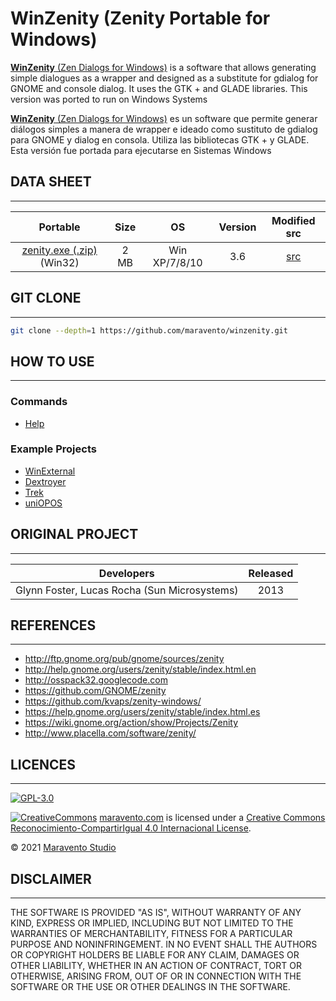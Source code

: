 # WinZenity (Zenity Portable for Windows)

[**WinZenity** (Zen Dialogs for Windows)](https://en.wikipedia.org/wiki/Zenity) is a software that allows generating simple dialogues as a wrapper and designed as a substitute for gdialog for GNOME and console dialog. It uses the GTK + and GLADE libraries. This version was ported to run on Windows Systems

[**WinZenity** (Zen Dialogs for Windows)](https://es.wikipedia.org/wiki/Zenity) es un software que permite generar diálogos simples a manera de wrapper e ideado como sustituto de gdialog para GNOME y dialog en consola. Utiliza las bibliotecas GTK + y GLADE. Esta versión fue portada para ejecutarse en Sistemas Windows

## DATA SHEET

---

|Portable|Size|OS|Version|Modified src|
| :---: | :---: | :---: | :---: | :---: |
|[zenity.exe (.zip)](https://github.com/maravento/winzenity/raw/master/zenity.zip) (Win32)|2 MB|Win XP/7/8/10|3.6|[src](https://github.com/maravento/winzenity/raw/master/zenity-3.6.0_src.7z)|

## GIT CLONE

---

```bash
git clone --depth=1 https://github.com/maravento/winzenity.git
```

## HOW TO USE

---

### Commands

* [Help](https://github.com/maravento/winzenity/raw/master/zenityhelp.txt)

### Example Projects

* [WinExternal](https://github.com/maravento/winexternal)
* [Dextroyer](https://github.com/maravento/dxt)
* [Trek](https://gitlab.com/maravento/trek)
* [uniOPOS](https://gitlab.com/maravento/uniopos)

## ORIGINAL PROJECT

---

| Developers | Released |
| :---: | :---: |
| Glynn Foster, Lucas Rocha (Sun Microsystems)| 2013 |

## REFERENCES

---

* http://ftp.gnome.org/pub/gnome/sources/zenity
* http://help.gnome.org/users/zenity/stable/index.html.en
* http://osspack32.googlecode.com
* https://github.com/GNOME/zenity
* https://github.com/kvaps/zenity-windows/
* https://help.gnome.org/users/zenity/stable/index.html.es
* https://wiki.gnome.org/action/show/Projects/Zenity
* http://www.placella.com/software/zenity/

## LICENCES

---

[![GPL-3.0](https://img.shields.io/badge/License-GPLv3-blue.svg)](https://www.gnu.org/licenses/gpl.txt)

[![CreativeCommons](https://licensebuttons.net/l/by-sa/4.0/88x31.png)](http://creativecommons.org/licenses/by-sa/4.0/)
[maravento.com](https://www.maravento.com) is licensed under a [Creative Commons Reconocimiento-CompartirIgual 4.0 Internacional License](http://creativecommons.org/licenses/by-sa/4.0/).

© 2021 [Maravento Studio](https://www.maravento.com)

## DISCLAIMER

---

THE SOFTWARE IS PROVIDED "AS IS", WITHOUT WARRANTY OF ANY KIND, EXPRESS OR IMPLIED, INCLUDING BUT NOT LIMITED TO THE WARRANTIES OF MERCHANTABILITY, FITNESS FOR A PARTICULAR PURPOSE AND NONINFRINGEMENT. IN NO EVENT SHALL THE AUTHORS OR COPYRIGHT HOLDERS BE LIABLE FOR ANY CLAIM, DAMAGES OR OTHER LIABILITY, WHETHER IN AN ACTION OF CONTRACT, TORT OR OTHERWISE, ARISING FROM, OUT OF OR IN CONNECTION WITH THE SOFTWARE OR THE USE OR OTHER DEALINGS IN THE SOFTWARE.
